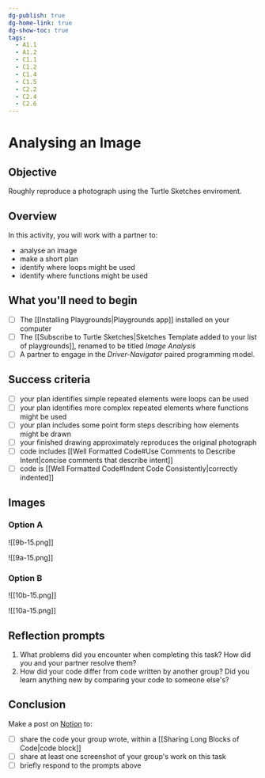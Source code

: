 ```yaml
---
dg-publish: true
dg-home-link: true
dg-show-toc: true
tags:
  - A1.1
  - A1.2
  - C1.1
  - C1.2
  - C1.4
  - C1.5
  - C2.2
  - C2.4
  - C2.6
---
```

# Analysing an Image

## Objective

Roughly reproduce a photograph using the Turtle Sketches enviroment.

## Overview

In this activity, you will work with a partner to:

- analyse an image
- make a short plan
- identify where loops might be used
- identify where functions might be used
## What you'll need to begin
- [ ] The [[Installing Playgrounds|Playgrounds app]] installed on your computer
- [ ] The [[Subscribe to Turtle Sketches|Sketches Template added to your list of playgrounds]], renamed to be titled *Image Analysis*
- [ ]  A partner to engage in the *Driver-Navigator* paired programming model.
## Success criteria
- [ ] your plan identifies simple repeated elements were loops can be used
- [ ] your plan identifies more complex repeated elements where functions might be used
- [ ] your plan includes some point form steps describing how elements might be drawn
- [ ] your finished drawing approximately reproduces the original photograph
- [ ] code includes [[Well Formatted Code#Use Comments to Describe Intent|concise comments that describe intent]]
- [ ] code is [[Well Formatted Code#Indent Code Consistently|correctly indented]]

## Images

### Option A

![[9b-15.png]]

![[9a-15.png]]

### Option B

![[10b-15.png]]

![[10a-15.png]]


## Reflection prompts
1. What problems did you encounter when completing this task? How did you and your partner resolve them?
2. How did your code differ from code written by another group? Did you learn anything new by comparing your code to someone else's?
## Conclusion

Make a post on [Notion](https://notion.so) to:
- [ ] share the code your group wrote, within a [[Sharing Long Blocks of Code|code block]]
- [ ] share at least one screenshot of your group's work on this task
- [ ] briefly respond to the prompts above